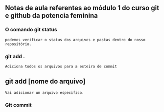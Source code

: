 ## Notas de aula referentes ao módulo 1 do curso git e github da potencia feminina 


### O comando git status
    
    podemos verificar o status dos arquivos e pastas dentro do nosso repositório.
    

### git add .
    
    Adiciona todos os arquivos para a esteira de commit

## git add [nome do arquivo]

    Vai adicionar um arquivo especifico. 

### Git commit